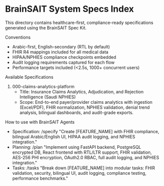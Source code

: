 # BrainSAIT System Specs Index

This directory contains healthcare-first, compliance-ready specifications generated using the BrainSAIT Spec Kit.

Conventions
- Arabic-first, English-secondary (RTL by default)
- FHIR R4 mappings included for all medical data
- HIPAA/NPHIES compliance checkpoints embedded
- Audit logging requirements captured for each flow
- Performance targets included (<2.5s, 1000+ concurrent users)

Available Specifications
1) 000-claims-analytics-platform
   - Title: Insurance Claims Analytics, Adjudication, and Rejection Intelligence (Saudi NPHIES)
   - Scope: End-to-end payer/provider claims analytics with ingestion (Excel/PDF), FHIR normalization, NPHIES validation, denial trend analysis, bilingual dashboards, and audit-grade exports.

How to use with BrainSAIT Agents
- Specification: /specify "Create [FEATURE_NAME] with FHIR compliance, bilingual Arabic/English UI, HIPAA audit logging, and NPHIES integration."
- Planning: /plan "Implement using FastAPI backend, PostgreSQL encrypted DB, React frontend with RTL/LTR support, FHIR validation, AES-256 PHI encryption, OAuth2.0 RBAC, full audit logging, and NPHIES integration."
- Tasks: /tasks "Break down [FEATURE_NAME] into modular tasks: FHIR validation, security, bilingual UI, audit logging, compliance testing, performance benchmarks."